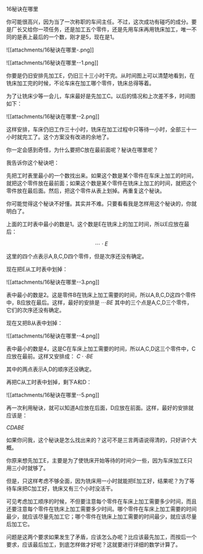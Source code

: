 16秘诀在哪里

你可能很高兴，因为当了一次称职的车间主任。不过，这次成功有碰巧的成分。要是厂长又给你一项任务，还是加工五个零件，还是先用车床再用铣床加工，唯一不同的是表上最后的一个数，刚才是5，现在是1。

![[attachments/16秘诀在哪里-.png]]

![[attachments/16秘诀在哪里--1.png]]

你要是仍旧安排先加工E，仍旧三十三小时干完。从时间图上可以清楚地看到，在铣床加工完的时候，不论车床在加工哪个零件，铣床总得等着。

为了让铣床少等一会儿，车床最好是先加工C。以后的情况和上次差不多，时间图如下：

![[attachments/16秘诀在哪里--2.png]]

这样安排，车床仍旧工作三十小时，铣床在加工过程中只等待一小时，全部三十一小时就完工了。这个方案没有改进的余地了。

你一定会感到奇怪，为什么要把C放在最前面呢？秘诀在哪里呢？

我告诉你这个秘诀吧：

先把工时表里最小的一个数找出来。如果这个数是某个零件在车床上加工的时间，就把这个零件放在最前面；如果这个数是某个零件在铣床上加工的时间，就把这个零件放在最后面。然后，把这个零件从表上划掉。再重复这个秘诀。

你可能觉得这个秘诀不好懂。其实并不难。只要看看我是怎样用这个秘诀的，你就明白了。

上面的工时表中最小的数是1。这个数是E在铣床上的加工时间，所以E应放在最后：

$$
\cdots \cdot E
$$


这里的四个点表示A,B,C,D四个零件，但是次序还没有确定。

现在把E从工时表中划掉：

![[attachments/16秘诀在哪里--3.png]]

表中最小的数是2。这是零件B在铣床上加工需要的时间，所以A,B,C,D这四个零件中，B应放在最后。这样，最好的安排是
${ \cdots BE }$ 
其中的三个点是A,C,D三个零件，它们的次序还没有确定。

现在又把B从表中划掉：

![[attachments/16秘诀在哪里--4.png]]

表中最小的数是4，这是C在车床上加工需要的时间，所以A,C,D这三个零件中，C应放在最前。这样又安排成：
${ C \cdot\cdot BE }$ 

其中的两点表示A,D的顺序还没确定。

再把C从工时表中划掉，剩下A和D：

![[attachments/16秘诀在哪里--5.png]]

再一次利用秘诀，就可以知道A应放在后面，D应放在前面。这样，最好的安排就应该是：

${ C D A B E }$ 

如果你问我，这个秘诀是怎么找出来的？这可不是三言两语说得清的，只好讲个大概。

你原来想先加工E，主要是为了使铣床开始等待的时间少一些，因为车床加工E只用三小时就够了。

但是，只这样考虑不够全面，因为铣床用一小时就能把E加工好，结果呢？为了等待车床把C加工好，铣床又有三个小时没活干。

可见考虑加工顺序的时候，不但要注意每个零件在车床上加工需要多少时间，而且还要注意每个零件在铣床上加工需要多少时间。哪个零件在车床上加工需要的时间最少，就应该尽量先加工它；哪个零件在铣床上加工需要的时间最少，就应该尽量后加工它。

问题是这两个要求如果发生了矛盾，应该怎么办呢？比应该最先加工，而按后一个要求，应该最后加工，到底怎样做才好呢？这就要进行详细的数学计算了。

